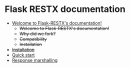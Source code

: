 # Flask RESTX documentation

- [Welcome to Flask-RESTX's documentation!](https://flask-restx.readthedocs.io/en/latest/)
  - ~~Welcome to Flask-RESTX's documentation!~~
  - ~~Why did we fork?~~
  - ~~Compatibility~~
  - ~~Installation~~
- ~~[Installation](https://flask-restx.readthedocs.io/en/latest/installation.html)~~
- [Quick start](https://flask-restx.readthedocs.io/en/latest/quickstart.html)
- [Response marshalling](https://flask-restx.readthedocs.io/en/latest/marshalling.html)
